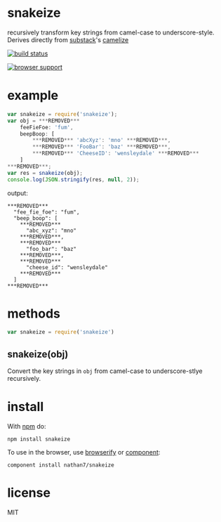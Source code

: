 # snakeize 

recursively transform key strings from camel-case to underscore-style.
Derives directly from [substack](https://github.com/substack)'s [camelize](https://github.com/substack/camelize)

[![build status](https://secure.travis-ci.org/nathan7/snakeize.png)](http://travis-ci.org/nathan7/snakeize)

[![browser support](https://ci.testling.com/nathan7/snakeize.png)](http://ci.testling.com/nathan7/snakeize)

# example

``` js
var snakeize = require('snakeize');
var obj = ***REMOVED***
    feeFieFoe: 'fum',
    beepBoop: [
        ***REMOVED*** 'abcXyz': 'mno' ***REMOVED***,
        ***REMOVED*** 'FooBar': 'baz' ***REMOVED***,
        ***REMOVED*** 'CheeseID': 'wensleydale' ***REMOVED***
    ]
***REMOVED***;
var res = snakeize(obj);
console.log(JSON.stringify(res, null, 2));
```

output:

```
***REMOVED***
  "fee_fie_foe": "fum",
  "beep_boop": [
    ***REMOVED***
      "abc_xyz": "mno"
    ***REMOVED***,
    ***REMOVED***
      "foo_bar": "baz"
    ***REMOVED***,
    ***REMOVED***
      "cheese_id": "wensleydale"
    ***REMOVED***
  ]
***REMOVED***
```

# methods

``` js
var snakeize = require('snakeize')
```

## snakeize(obj)

Convert the key strings in `obj` from camel-case to underscore-stlye recursively.

# install

With [npm](https://npmjs.org) do:

```
npm install snakeize
```

To use in the browser, use [browserify](http://browserify.org) or [component](http://github.com/component):
```
component install nathan7/snakeize
```

# license

MIT
